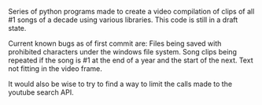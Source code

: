 Series of python programs made to create a video compilation of clips of all #1 songs of a decade using various libraries.
This code is still in a draft state.

Current known bugs as of first commit are:
Files being saved with prohibited characters under the windows file system.
Song clips being repeated if the song is #1 at the end of a year and the start of the next.
Text not fitting in the video frame.

It would also be wise to try to find a way to limit the calls made to the youtube search API.
